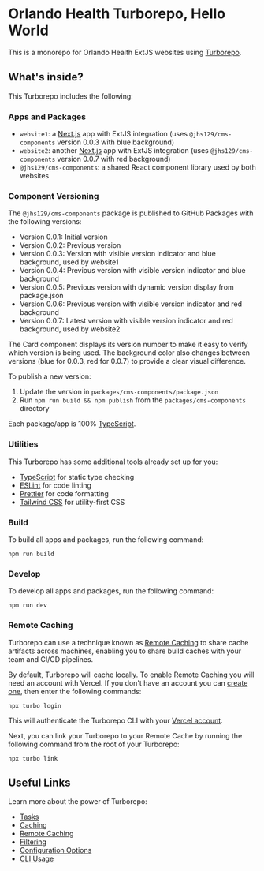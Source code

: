 # Orlando Health Turborepo, Hello World

This is a monorepo for Orlando Health ExtJS websites using [Turborepo](https://turbo.build/repo).

## What's inside?

This Turborepo includes the following:

### Apps and Packages

- `website1`: a [Next.js](https://nextjs.org/) app with ExtJS integration (uses `@jhs129/cms-components` version 0.0.3 with blue background)
- `website2`: another [Next.js](https://nextjs.org/) app with ExtJS integration (uses `@jhs129/cms-components` version 0.0.7 with red background)
- `@jhs129/cms-components`: a shared React component library used by both websites

### Component Versioning

The `@jhs129/cms-components` package is published to GitHub Packages with the following versions:

- Version 0.0.1: Initial version
- Version 0.0.2: Previous version
- Version 0.0.3: Version with visible version indicator and blue background, used by website1
- Version 0.0.4: Previous version with visible version indicator and blue background
- Version 0.0.5: Previous version with dynamic version display from package.json
- Version 0.0.6: Previous version with visible version indicator and red background
- Version 0.0.7: Latest version with visible version indicator and red background, used by website2

The Card component displays its version number to make it easy to verify which version is being used. The background color also changes between versions (blue for 0.0.3, red for 0.0.7) to provide a clear visual difference.

To publish a new version:

1. Update the version in `packages/cms-components/package.json`
2. Run `npm run build && npm publish` from the `packages/cms-components` directory

Each package/app is 100% [TypeScript](https://www.typescriptlang.org/).

### Utilities

This Turborepo has some additional tools already set up for you:

- [TypeScript](https://www.typescriptlang.org/) for static type checking
- [ESLint](https://eslint.org/) for code linting
- [Prettier](https://prettier.io) for code formatting
- [Tailwind CSS](https://tailwindcss.com/) for utility-first CSS

### Build

To build all apps and packages, run the following command:

```
npm run build
```

### Develop

To develop all apps and packages, run the following command:

```
npm run dev
```

### Remote Caching

Turborepo can use a technique known as [Remote Caching](https://turbo.build/repo/docs/core-concepts/remote-caching) to share cache artifacts across machines, enabling you to share build caches with your team and CI/CD pipelines.

By default, Turborepo will cache locally. To enable Remote Caching you will need an account with Vercel. If you don't have an account you can [create one](https://vercel.com/signup), then enter the following commands:

```
npx turbo login
```

This will authenticate the Turborepo CLI with your [Vercel account](https://vercel.com/docs/concepts/personal-accounts/overview).

Next, you can link your Turborepo to your Remote Cache by running the following command from the root of your Turborepo:

```
npx turbo link
```

## Useful Links

Learn more about the power of Turborepo:

- [Tasks](https://turbo.build/repo/docs/core-concepts/monorepos/running-tasks)
- [Caching](https://turbo.build/repo/docs/core-concepts/caching)
- [Remote Caching](https://turbo.build/repo/docs/core-concepts/remote-caching)
- [Filtering](https://turbo.build/repo/docs/core-concepts/monorepos/filtering)
- [Configuration Options](https://turbo.build/repo/docs/reference/configuration)
- [CLI Usage](https://turbo.build/repo/docs/reference/command-line-reference)
